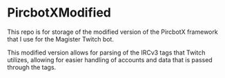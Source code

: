 # PircbotXModified
This repo is for storage of the modified version of the PircbotX framework that I use for the Magister Twitch bot.

This modified version allows for parsing of the IRCv3 tags that Twitch utilizes, allowing for easier handling of accounts and data that
is passed through the tags.
